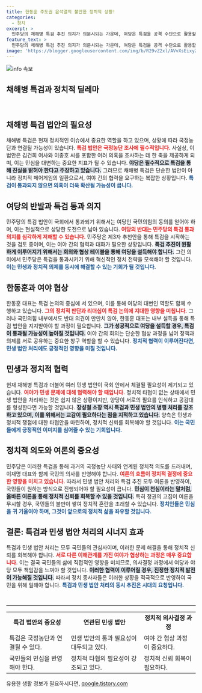 ```yaml
---
title: 한동훈 주도권 윤석열의 불안한 정치적 상황!
categories:
  - 정치
excerpt: >
  민주당의 채해병 특검 추진 의지가 의문시되는 가운데, 여당은 특검을 공격 수단으로 활용할 방침입니다. 특검이 과연 추진될지, 한동훈 대표의 설득력이 관건으로 떠오르고 있습니다.
feature_text: >
  민주당의 채해병 특검 추진 의지가 의문시되는 가운데, 여당은 특검을 공격 수단으로 활용할 방침입니다. 특검이 과연 추진될지, 한동훈 대표의 설득력이 관건으로 떠오르고 있습니다.
image: 'https://blogger.googleusercontent.com/img/b/R29vZ2xl/AVvXsEixyZcFfHzMRdzZMjFBmAUKJYCLCGyLL1o632UiGVXcaFdKo_bkvkuCioo0uUKlGfBVcT3P84aROyZIXSBEx3Aw5nCQ3pTgDom1WDC4m8eifvWiAmWEEVb4x6G_l8C0QH225ldMjyaFvpxGEBGNO37VmDTDMHGhJPq73UglMfDca1-0aw/s1600/blogspot.png'
---
```


<p><img src="https://blogger.googleusercontent.com/img/b/R29vZ2xl/AVvXsEixyZcFfHzMRdzZMjFBmAUKJYCLCGyLL1o632UiGVXcaFdKo_bkvkuCioo0uUKlGfBVcT3P84aROyZIXSBEx3Aw5nCQ3pTgDom1WDC4m8eifvWiAmWEEVb4x6G_l8C0QH225ldMjyaFvpxGEBGNO37VmDTDMHGhJPq73UglMfDca1-0aw/s1600/blogspot.png" alt="info 속보" /></p>

<h2 data-ke-size="size26">채해병 특검과 정치적 딜레마</h2>

<p data-ke-size="size16">&nbsp;</p>

<h2 data-ke-size="size26">채해병 특검 법안의 필요성</h2>

<p>채해병 특검은 현재 정치적인 이슈에서 중요한 역할을 하고 있으며, 상황에 따라 국정농단과 연결될 가능성이 있습니다. <b><span style="color: #ee2323;">특검 법안은 국정농단 조사에 필수적입니다.</span></b> 사실상, 이 법안은 김건희 여사와 이종호 씨를 포함한 여러 의혹을 조사하는 데 한 축을 제공하게 되며, 이는 민심을 대변하는 중요한 지표가 될 수 있습니다. <b><span style="background-color: #21538527;">야당은 필수적으로 특검을 통해 진실을 밝혀야 한다고 주장하고 있습니다.</span></b> 그러므로 채해병 특검은 단순한 법안이 아니라 정치적 페어게임의 일환으로서, 여야 간의 협력을 요구하는 복잡한 상황입니다. <b><span style="color: #1a5490;">특검이 통과되지 않으면 의혹이 더욱 확산될 가능성이 큽니다.</span></b></p>

<h2 data-ke-size="size26">여당의 반발과 특검 통과 의지</h2>

<p>민주당의 특검 법안이 국회에서 통과되기 위해서는 여당인 국민의힘의 동의를 얻어야 하며, 이는 현실적으로 상당한 도전으로 남아 있습니다. <b><span style="color: #ee2323;">여당의 반대는 민주당의 특검 통과 의지를 심각하게 저해할 수 있습니다.</span></b> 민주당은 제3자 추천안을 통해 특검을 시작하는 것을 검토 중이며, 이는 여야 간의 협력과 대화가 필요한 상황입니다. <b><span style="background-color: #21538527;">특검 추진이 원활하게 이루어지기 위해서는 회의와 협상 테이블을 통해 여당을 설득해야 합니다.</span></b> 그런 의미에서 민주당은 특검을 통과시키기 위해 혁신적인 정치 전략을 모색해야 할 것입니다. <b><span style="color: #1a5490;">이는 민생과 정치적 의제를 동시에 해결할 수 있는 기회가 될 것입니다.</span></b></p>

<h2 data-ke-size="size26">한동훈과 여야 협상</h2>

<p>한동훈 대표는 특검 논의의 중심에 서 있으며, 이를 통해 여당의 대변인 역할도 함께 수행하고 있습니다. <b><span style="color: #ee2323;">그의 정치적 판단과 리더십이 특검 논의에 지대한 영향을 미칩니다.</span></b> 그러나 국민의힘 내부에서도 반대 의견이 만만치 않아, 한동훈 대표는 내부 설득을 통해 특검 법안을 지지받아야 할 과정이 필요합니다. <b><span style="background-color: #21538527;">그가 성공적으로 여당을 설득할 경우, 특검이 통과될 가능성이 높아질 것입니다.</span></b> 여야 간의 회의는 단순한 협상 과정을 넘어 정책과 의제를 서로 공유하는 중요한 창구 역할을 할 수 있습니다. <b><span style="color: #1a5490;">정치적 협력이 이루어진다면, 민생 법안 처리에도 긍정적인 영향을 미칠 것입니다.</span></b></p>

<h2 data-ke-size="size26">민생과 정치적 협력</h2>

<p>현재 채해병 특검과 더불어 여러 민생 법안이 국회 안에서 체결될 필요성이 제기되고 있습니다. <b><span style="color: #ee2323;">여야가 민생 문제에 대해 협력해야 할 때입니다.</span></b> 정치적 타협이 없는 상태에서 민생 법안을 처리하는 것은 쉽지 않은 상황이지만, 양당이 서로의 필요를 인식하고 공감대를 형성한다면 가능할 것입니다. <b><span style="background-color: #21538527;">장성철 소장 역시 특검과 민생 법안의 병행 처리를 강조하고 있으며, 이를 위해서는 교감이 필요하다는 점을 지적하고 있습니다.</span></b> 양측은 민생과 정치적 쟁점에 대한 타협안을 마련하여, 정치적 신뢰를 회복해야 할 것입니다. <b><span style="color: #1a5490;">이는 국민들에게 긍정적인 이미지를 심어줄 수 있는 기회입니다.</span></b></p>

<h2 data-ke-size="size26">정치적 의도와 여론의 중요성</h2>

<p>민주당은 이러한 특검을 통해 과거의 국정농단 사태와 연계된 정치적 의도를 드러내며, 이재명 대표와 함께 국민의 의사를 반영해야 합니다. <b><span style="color: #ee2323;">여론의 흐름이 정치적 결정에 중요한 영향을 미치고 있습니다.</span></b> 따라서 민생 법안 처리와 특검 추진 모두 여론을 반영하여, 국민들이 원하는 방식으로 진행되어야 할 필요성이 큽니다. <b><span style="background-color: #21538527;">민심이 천심이라는 말처럼, 올바른 여론을 통해 정치적 신뢰를 회복할 수 있을 것입니다.</span></b> 특히 정권의 고집이 여론을 무시할 경우, 국민들의 불만이 쌓여 정치적 혼란을 초래할 수 있습니다. <b><span style="color: #1a5490;">정치인들은 민심을 귀 기울여야 하며, 그것이 앞으로의 정치적 삶을 좌우할 것입니다.</span></b></p>

<h2 data-ke-size="size26">결론: 특검과 민생 법안 처리의 시너지 효과</h2>

<p>특검과 민생 법안 처리는 모두 국민들의 관심사이며, 이러한 문제 해결을 통해 정치적 신뢰를 회복해야 합니다. <b><span style="color: #ee2323;">서로 다른 이해관계를 가진 여야가 협상하는 과정은 매우 중요합니다.</span></b> 이는 결국 국민들의 삶에 직접적인 영향을 미치므로, 의사결정 과정에서 여당과 야당 모두 책임감을 느껴야 할 것입니다. <b><span style="background-color: #21538527;">이러한 협력이 이루어질 경우, 진정한 정치적 발전이 가능해질 것입니다.</span></b> 따라서 정치 종사자들은 이러한 상황을 적극적으로 반영하여 국민을 위해 일해야 합니다. <b><span style="color: #1a5490;">특검과 민생 법안 처리의 동시 추진은 시대의 요청입니다.</span></b> </p>

<p data-ke-size="size16">&nbsp;</p>

<hr>

<table style="width: 100%; text-align: left;">
<tr>
<td style="text-align: center; height: 17px;"><b>특검 법안의 중요성</b></td>
<td style="text-align: center; height: 17px;"><b>연관된 민생 법안</b></td>
<td style="text-align: center; height: 17px;"><b>정치적 의사결정 과정</b></td>
</tr>
<tr>
<td style="height: 40px;">특검은 국정농단과 연결될 수 있다.</td>
<td style="height: 40px;">민생 법안의 통과 필요성이 대두되고 있다.</td>
<td style="height: 40px;">여야 간 협상 과정이 중요하다.</td>
</tr>
<tr>
<td style="height: 40px;">국민들의 민심을 반영해야 한다.</td>
<td style="height: 40px;">정치적 타협의 필요성이 강조되고 있다.</td>
<td style="height: 40px;">정치적 신뢰 회복이 필요하다.</td>
</tr>
</table>
유용한 생활 정보가 필요하시다면, <a href="https://qoogle.tistory.com" rel="dofollow">qoogle.tistory.com</a>


